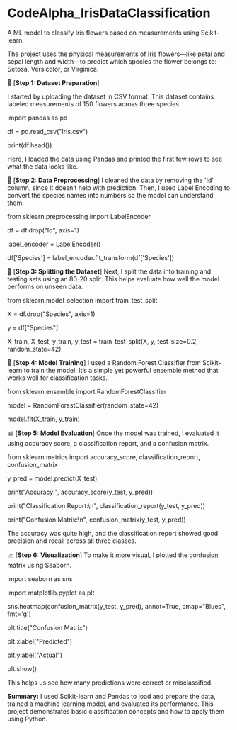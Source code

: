 # CodeAlpha_IrisDataClassification
A ML model to classify Iris flowers based on measurements using Scikit-learn.


The project uses the physical measurements of Iris flowers—like petal and sepal length and width—to predict which species the flower belongs to: Setosa, Versicolor, or Virginica.

📂 [**Step 1: Dataset Preparation**]

I started by uploading the dataset in CSV format. This dataset contains labeled measurements of 150 flowers across three species.



import pandas as pd

df = pd.read_csv("Iris.csv")

print(df.head())

Here, I loaded the data using Pandas and printed the first few rows to see what the data looks like.


🧹 [**Step 2: Data Preprocessing**]
I cleaned the data by removing the 'Id' column, since it doesn’t help with prediction. Then, I used Label Encoding to convert the species names into numbers so the model can understand them.



from sklearn.preprocessing import LabelEncoder

df = df.drop("Id", axis=1)

label_encoder = LabelEncoder()

df['Species'] = label_encoder.fit_transform(df['Species'])



🔀 [**Step 3: Splitting the Dataset**]
Next, I split the data into training and testing sets using an 80-20 split. This helps evaluate how well the model performs on unseen data.



from sklearn.model_selection import train_test_split

X = df.drop("Species", axis=1)

y = df["Species"]

X_train, X_test, y_train, y_test = train_test_split(X, y, test_size=0.2, random_state=42)


🤖 [**Step 4: Model Training**]
I used a Random Forest Classifier from Scikit-learn to train the model. It’s a simple yet powerful ensemble method that works well for classification tasks.



from sklearn.ensemble import RandomForestClassifier

model = RandomForestClassifier(random_state=42)

model.fit(X_train, y_train)


📊 [**Step 5: Model Evaluation**]
Once the model was trained, I evaluated it using accuracy score, a classification report, and a confusion matrix.



from sklearn.metrics import accuracy_score, classification_report, confusion_matrix

y_pred = model.predict(X_test)

print("Accuracy:", accuracy_score(y_test, y_pred))

print("Classification Report:\n", classification_report(y_test, y_pred))

print("Confusion Matrix:\n", confusion_matrix(y_test, y_pred))

The accuracy was quite high, and the classification report showed good precision and recall across all three classes.


📈 [**Step 6: Visualization**]
To make it more visual, I plotted the confusion matrix using Seaborn.



import seaborn as sns

import matplotlib.pyplot as plt

sns.heatmap(confusion_matrix(y_test, y_pred), annot=True, cmap="Blues", fmt='g')

plt.title("Confusion Matrix")

plt.xlabel("Predicted")

plt.ylabel("Actual")

plt.show()

This helps us see how many predictions were correct or misclassified.


**Summary:**
I used Scikit-learn and Pandas to load and prepare the data, trained a machine learning model, and evaluated its performance. This project demonstrates basic classification concepts and how to apply them using Python.
